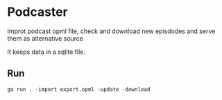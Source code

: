 # Podcaster
Improt podcast opml file, check and download new episdodes and serve them as alternative source

It keeps data in a sqlite file.

## Run

```shell
go run . -import export.opml -update -download
```